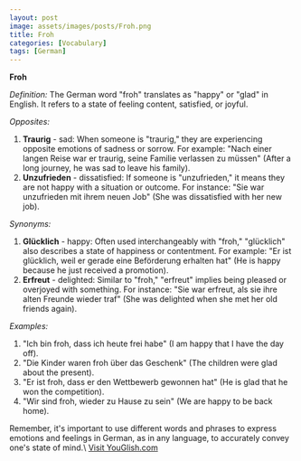 ```yaml
---
layout: post
image: assets/images/posts/Froh.png
title: Froh
categories: [Vocabulary]
tags: [German]
---
```


**Froh**

*Definition:*
The German word "froh" translates as "happy" or "glad" in English. It refers to a state of feeling content, satisfied, or joyful. 

*Opposites:*
1. **Traurig** - sad: When someone is "traurig," they are experiencing opposite emotions of sadness or sorrow. For example: "Nach einer langen Reise war er traurig, seine Familie verlassen zu müssen" (After a long journey, he was sad to leave his family).
2. **Unzufrieden** - dissatisfied: If someone is "unzufrieden," it means they are not happy with a situation or outcome. For instance: "Sie war unzufrieden mit ihrem neuen Job" (She was dissatisfied with her new job).

*Synonyms:*
1. **Glücklich** - happy: Often used interchangeably with "froh," "glücklich" also describes a state of happiness or contentment. For example: "Er ist glücklich, weil er gerade eine Beförderung erhalten hat" (He is happy because he just received a promotion).
2. **Erfreut** - delighted: Similar to "froh," "erfreut" implies being pleased or overjoyed with something. For instance: "Sie war erfreut, als sie ihre alten Freunde wieder traf" (She was delighted when she met her old friends again).

*Examples:*
1. "Ich bin froh, dass ich heute frei habe" (I am happy that I have the day off).
2. "Die Kinder waren froh über das Geschenk" (The children were glad about the present).
3. "Er ist froh, dass er den Wettbewerb gewonnen hat" (He is glad that he won the competition).
4. "Wir sind froh, wieder zu Hause zu sein" (We are happy to be back home).

Remember, it's important to use different words and phrases to express emotions and feelings in German, as in any language, to accurately convey one's state of mind.\ <a id="yg-widget-0" class="youglish-widget" data-query="Froh" data-lang="german" data-components="8412" data-auto-start="0" data-bkg-color="theme_light" data-title="How%20to%20pronounce%20Froh%20in%20German"  rel="nofollow" href="https://youglish.com">Visit YouGlish.com</a><script async src="https://youglish.com/public/emb/widget.js" charset="utf-8"></script>